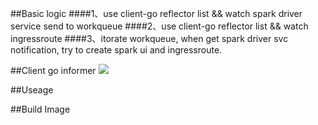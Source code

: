 ##Basic logic
####1、use client-go reflector list && watch spark driver service send to workqueue
####2、use client-go reflector list && watch ingressroute
####3、itorate workqueue, when get spark driver svc notification, try to create spark ui and ingressroute.

##Client go informer
![](https://github.com/kubernetes/sample-controller/raw/master/docs/images/client-go-controller-interaction.jpeg)

##Useage

##Build Image






